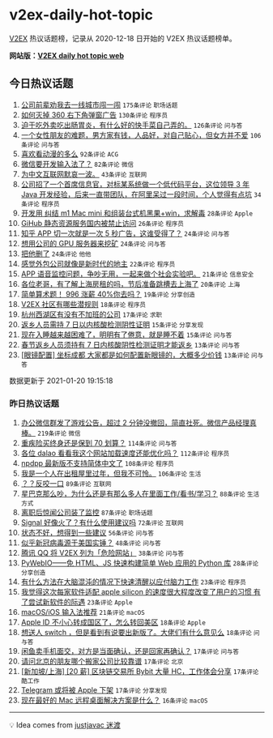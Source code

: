 # v2ex-daily-hot-topic

[V2EX](https://www.v2ex.com/) 热议话题榜，记录从 2020-12-18 日开始的 V2EX 热议话题榜单。

**网站版：[V2EX daily hot topic web](https://realleonardo.github.io/v2ex-daily-hot-topic-web/)**

## 今日热议话题

<!-- TODAY BEGIN -->

1. [公司前辈劝我去一线城市闯一闯](https://www.v2ex.com/t/746509) `175条评论` `职场话题`
1. [如何灭掉 360 右下角弹窗广告](https://www.v2ex.com/t/746538) `130条评论` `程序员`
1. [迫于吃外卖吃出肠胃炎，有什么好的快手菜自己弄的。](https://www.v2ex.com/t/746547) `126条评论` `问与答`
1. [一个女性朋友的难题，男方家有钱，人品好，对自己贴心，但女方并不爱](https://www.v2ex.com/t/746735) `106条评论` `问与答`
1. [喜欢看动漫的多么](https://www.v2ex.com/t/746629) `92条评论` `ACG`
1. [微信要开发输入法了？](https://www.v2ex.com/t/746525) `82条评论` `微信`
1. [为中文互联网默哀一波。](https://www.v2ex.com/t/746647) `43条评论` `互联网`
1. [公司招了一个首席信息官，对标某系统做一个低代码平台，这位领导 3 年 Java 开发经验，后来一直带团队，在阿里呆过一段时间，个人觉得有点坑](https://www.v2ex.com/t/746717) `34条评论` `程序员`
1. [开发用 纠结 m1 Mac mini 和组装台式机黑果+win，求解毒](https://www.v2ex.com/t/746737) `28条评论` `Apple`
1. [GiHub 静态资源服务国内被禁止访问](https://www.v2ex.com/t/746659) `26条评论` `程序员`
1. [知乎 APP 切一次就是一次 5 秒广告，这谁受得了？](https://www.v2ex.com/t/746639) `24条评论` `问与答`
1. [想用公司的 GPU 服务器来挖矿](https://www.v2ex.com/t/746577) `24条评论` `问与答`
1. [把他删了](https://www.v2ex.com/t/746505) `24条评论` `他他`
1. [感觉外包公司就像是新时代的地主](https://www.v2ex.com/t/746612) `22条评论` `程序员`
1. [APP 语音监控问题，争吵无用，一起来做个社会实验吧。](https://www.v2ex.com/t/746707) `21条评论` `信息安全`
1. [各位老哥，有了解上海房租的吗，节后准备跳槽去上海了](https://www.v2ex.com/t/746762) `20条评论` `上海`
1. [简单算术题！ 996 涨薪 40%你去吗？](https://www.v2ex.com/t/746524) `19条评论` `分享创造`
1. [V2EX 社区有哪些潜规则](https://www.v2ex.com/t/746745) `18条评论` `程序员`
1. [杭州西湖区有没有不加班的公司](https://www.v2ex.com/t/746655) `17条评论` `求职`
1. [返乡人员需持 7 日以内核酸检测阴性证明](https://www.v2ex.com/t/746728) `15条评论` `分享发现`
1. [现在入睡越来越困难了，明明有了倦意，就是睡不着](https://www.v2ex.com/t/746615) `15条评论` `问与答`
1. [春节返乡人员须持有 7 日内核酸阴性检测证明才能返乡](https://www.v2ex.com/t/746732) `13条评论` `问与答`
1. [[眼镜配置] 坐标成都 大家都是如何配置新眼镜的，大概多少价钱](https://www.v2ex.com/t/746670) `13条评论` `问与答`

数据更新于 2021-01-20 19:15:18

<!-- TODAY END -->

### 昨日热议话题

<!-- YESTERDAY BEGIN -->

1. [办公微信群发了游戏公告，超过 2 分钟没撤回，简直社死。微信产品经理真棒。](https://www.v2ex.com/t/746231) `219条评论` `微信`
1. [重疾险买终身还是保到 70 划算？](https://www.v2ex.com/t/746164) `114条评论` `问与答`
1. [各位 dalao 看看我这个网站加载速度还能优化吗？](https://www.v2ex.com/t/746175) `112条评论` `程序员`
1. [npdpp 最新版不支持简体中文了](https://www.v2ex.com/t/746252) `108条评论` `程序员`
1. [我是一个人在出租屋里过年，但我不可怜。](https://www.v2ex.com/t/746172) `106条评论` `生活`
1. [？？反咬一口](https://www.v2ex.com/t/746267) `89条评论` `互联网`
1. [星巴克那么吵，为什么还是有那么多人在里面工作/看书/学习？](https://www.v2ex.com/t/746322) `88条评论` `生活方式`
1. [离职后惊闻公司装了监控](https://www.v2ex.com/t/746299) `87条评论` `职场话题`
1. [Signal 好像火了？有什么使用建议吗](https://www.v2ex.com/t/746147) `72条评论` `互联网`
1. [状态不好，想得到一些建议](https://www.v2ex.com/t/746170) `56条评论` `问与答`
1. [似乎新冠病毒源于美国实锤？](https://www.v2ex.com/t/746453) `48条评论` `问与答`
1. [腾讯 QQ 将 V2EX 列为「危险网站」](https://www.v2ex.com/t/746297) `38条评论` `问与答`
1. [PyWebIO——免 HTML、JS 快速构建简单 Web 应用的 Python 库](https://www.v2ex.com/t/746349) `28条评论` `分享创造`
1. [有什么方法在大脑混沌的情况下快速清醒以应付脑力工作](https://www.v2ex.com/t/746447) `23条评论` `程序员`
1. [我觉得这次每家软件适配 apple silicon 的速度很大程度改变了用户的习惯 有了尝试新软件的际遇](https://www.v2ex.com/t/746337) `23条评论` `Apple`
1. [macOS/iOS 输入法推荐](https://www.v2ex.com/t/746294) `21条评论` `macOS`
1. [Apple ID 不小心转成国区了，怎么转回美区](https://www.v2ex.com/t/746451) `18条评论` `Apple`
1. [想送人 switch ，但是看到有说要出新版了。大佬们有什么意见么](https://www.v2ex.com/t/746187) `18条评论` `问与答`
1. [闲鱼卖手机面交，对方是当面确认，还是回家再确认？](https://www.v2ex.com/t/746448) `17条评论` `问与答`
1. [请问北京的朋友哪个搬家公司比较靠谱](https://www.v2ex.com/t/746354) `17条评论` `北京`
1. [[新加坡/上海] [20 薪] 区块链交易所 Bybit 大量 HC，工作体会分享](https://www.v2ex.com/t/746351) `17条评论` `酷工作`
1. [Telegram 或将被 Apple 下架](https://www.v2ex.com/t/746280) `17条评论` `分享发现`
1. [现在最好的 Mac 远程桌面解决方案是什么？](https://www.v2ex.com/t/746238) `16条评论` `macOS`

<!-- YESTERDAY END -->

---

💡 Idea comes from [justjavac 迷渡](https://github.com/justjavac/)
